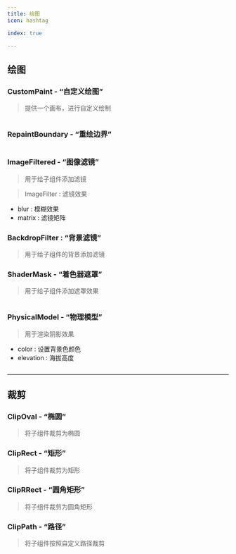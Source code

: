 ```yaml
---
title: 绘图
icon: hashtag

index: true

---
```


<!-- more -->

## 绘图

### CustomPaint - “自定义绘图”
> 提供一个画布，进行自定义绘制

```dart

```

### RepaintBoundary - “重绘边界”

```dart

```

### ImageFiltered - “图像滤镜”
> 用于给子组件添加滤镜

> ImageFilter : 滤镜效果

- blur : 模糊效果
- matrix : 滤镜矩阵

### BackdropFilter : “背景滤镜”
> 用于给子组件的背景添加滤镜


### ShaderMask - “着色器遮罩”
> 用于给子组件添加遮罩效果

```dart

```

### PhysicalModel - “物理模型”
> 用于渲染阴影效果

- color : 设置背景色颜色
- elevation : 海拔高度

```dart

```

------

## 裁剪

### ClipOval - “椭圆”
> 将子组件裁剪为椭圆

### ClipRect - “矩形”
> 将子组件裁剪为矩形

### ClipRRect - “圆角矩形”
> 将子组件裁剪为圆角矩形

### ClipPath - “路径”
> 将子组件按照自定义路径裁剪

```dart

```